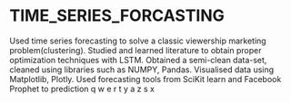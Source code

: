 # TIME_SERIES_FORCASTING
Used time series forecasting to solve a classic viewership marketing problem(clustering).
Studied and learned literature  to obtain proper optimization techniques with LSTM.
Obtained a semi-clean data-set, cleaned using libraries such as NUMPY, Pandas.
Visualised data using Matplotlib, Plotly.
Used forecasting tools from SciKit learn and Facebook Prophet to prediction
q
w
e
r
t
y
a
z
s
x
